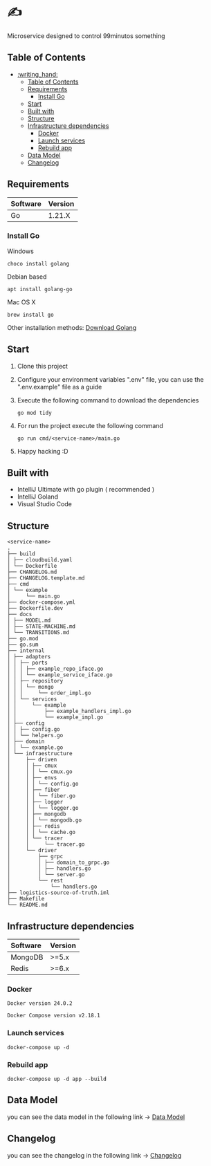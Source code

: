 # :writing_hand: <service-name>

Microservice designed to control 99minutos something

## Table of Contents

- [:writing\_hand: ](#writing_hand-)
  - [Table of Contents](#table-of-contents)
  - [Requirements](#requirements)
    - [Install Go](#install-go)
  - [Start](#start)
  - [Built with](#built-with)
  - [Structure](#structure)
  - [Infrastructure dependencies](#infrastructure-dependencies)
    - [Docker](#docker)
    - [Launch services](#launch-services)
    - [Rebuild app](#rebuild-app)
  - [Data Model](#data-model)
  - [Changelog](#changelog)

## Requirements

| Software      | Version  |
|:--------------|:---------|
|Go             | 1.21.X   |

### Install Go

Windows

```shell
choco install golang
```

Debian based

```shell
apt install golang-go 
```

Mac OS X

```shell
brew install go
```

Other installation methods: [Download Golang](https://go.dev/dl/)

## Start

1. Clone this project
2. Configure your environment variables ".env" file, you can use the ".env.example" file as a guide
3. Execute the following command to download the dependencies

    ```shell
    go mod tidy
    ```

4. For run the project execute the following command

    ```shell
    go run cmd/<service-name>/main.go
    ```

5. Happy hacking :D

## Built with

- IntelliJ Ultimate with go plugin ( recommended )
- IntelliJ Goland
- Visual Studio Code

## Structure

```shell
<service-name>
.
├── build
│ ├── cloudbuild.yaml
│ └── Dockerfile
├── CHANGELOG.md
├── CHANGELOG.template.md
├── cmd
│ └── example
│     └── main.go
├── docker-compose.yml
├── Dockerfile.dev
├── docs
│ ├── MODEL.md
│ ├── STATE-MACHINE.md
│ └── TRANSITIONS.md
├── go.mod
├── go.sum
├── internal
│ ├── adapters
│ │ ├── ports
│ │ │ ├── example_repo_iface.go
│ │ │ └── example_service_iface.go
│ │ ├── repository
│ │ │ └── mongo
│ │ │     └── order_impl.go
│ │ └── services
│ │     └── example
│ │         ├── example_handlers_impl.go
│ │         └── example_impl.go
│ ├── config
│ │ ├── config.go
│ │ └── helpers.go
│ ├── domain
│ │ └── example.go
│ └── infraestructure
│     ├── driven
│     │ ├── cmux
│     │ │ └── cmux.go
│     │ ├── envs
│     │ │ └── config.go
│     │ ├── fiber
│     │ │ └── fiber.go
│     │ ├── logger
│     │ │ └── logger.go
│     │ ├── mongodb
│     │ │ └── mongodb.go
│     │ ├── redis
│     │ │ └── cache.go
│     │ └── tracer
│     │     └── tracer.go
│     └── driver
│         ├── grpc
│         │ ├── domain_to_grpc.go
│         │ ├── handlers.go
│         │ └── server.go
│         └── rest
│             └── handlers.go
├── logistics-source-of-truth.iml
├── Makefile
└── README.md
```

## Infrastructure dependencies

| Software      | Version  |
|:--------------|:---------|
|MongoDB        | >=5.x    |
|Redis          | >=6.x    |

### Docker

```text
Docker version 24.0.2
```

```text
Docker Compose version v2.18.1
```

### Launch services

```shell
docker-compose up -d
```

### Rebuild app

```shell
docker-compose up -d app --build
```

## Data Model

you can see the data model in the following link -> [Data Model](docs/MODEL.md)

## Changelog

you can see the changelog in the following link -> [Changelog](CHANGELOG.md)
